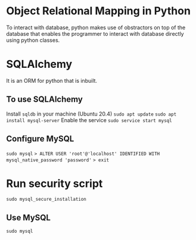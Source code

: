 # Object Relational Mapping in Python

To interact with database, python makes use of obstractors
on top of the database that enables the programmer to interact with 
database directly using python classes.

# SQLAlchemy

It is an ORM for python that is inbuilt.

## To use SQLAlchemy

Install `sqldb` in your machine (Ubuntu 20.4)
`sudo apt update`
`sudo apt install mysql-server`
Enable the service
`sudo service start mysql`

## Configure MySQL

`sudo mysql`
`> ALTER USER 'root'@'localhost' IDENTIFIED WITH mysql_native_password 'password'`
`> exit`

# Run security script

`sudo mysql_secure_installation`

## Use MySQL

`sudo mysql`
